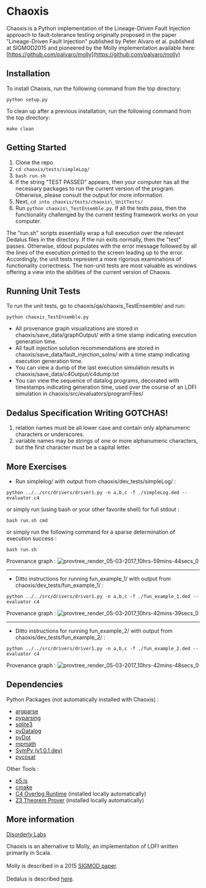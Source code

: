 # Chaoxis

Chaoxis is a Python implementation of the Lineage-Driven Fault Injection approach to fault-tolerance testing originally proposed in the paper "Lineage-Driven Fault Injection" published by Peter Alvaro et al. published at SIGMOD2015 and pioneered by the Molly implementation available here: [https://github.com/palvaro/molly](https://github.com/palvaro/molly)

## Installation

To install Chaoxis, run the following command from the top directory:
```
python setup.py
```
To clean up after a previous installation, run the following command from the top directory:
```
make clean
```

## Getting Started

1. Clone the repo.
2. ```cd chaoxis/tests/simpleLog/```
3. ```bash run.sh```
4. If the string "TEST PASSED" appears, then your computer has all the necessary packages to run the current version of the program. Otherwise, please consult the output for more information.
5. Next, ```cd into chaoxis/tests/chaoxis\_UnitTests/```
6. Run ```python chaoxis\_TestEnsemble.py```. If all the tests pass, then the functionality challenged by the current testing framework works on your computer.

The "run.sh" scripts essentially wrap a full execution over the relevant Dedalus files in the directory. If the run exits normally, then the "test" passes. Otherwise, stdout populates with the error message followed by all the lines of the execution printed to the screen leading up to the error. Accordingly, the unit tests represent a more rigorous examinations of functionality correctness. The non-unit tests are most valuable as windows offering a view into the abilities of the current version of Chaoxis.

## Running Unit Tests
To run the unit tests, go to chaoxis/qa/chaoxis_TestEnsemble/ and run:
```
python chaoxis_TestEnsemble.py
```

* All provenance graph visualizations are stored in chaoxis/save_data/graphOutput/ with a time stamp indicating execution generation time.
* All fault injection solution recommendations are stored in chaoxis/save_data/fault_injection_solns/ with a time stamp indicating execution generation time.
* You can view a dump of the last execution simulation results in chaoxis/save_data/c4Output/c4dump.txt
* You can view the sequence of datalog programs, decorated with timestamps indicating generation time, used over the course of an LDFI simulation in chaoxis/src/evaluators/programFiles/

## Dedalus Specification Writing GOTCHAS!
1. relation names must be all lower case and contain only alphanumeric characters or underscores.
2. variable names may be strings of one or more alphanumeric characters, but the first character must be a capital letter.

## More Exercises

* Run simplelog/ with output from chaoxis/dev_tests/simpleLog/ :
```
python ../../src/drivers/driver1.py -n a,b,c -f ./simpleLog.ded --evaluator c4
```
or simply run (using bash or your other favorite shell) for full stdout :
```
bash run.sh cmd
```
or simply run the following command for a sparse determination of execution success :
```
bash run.sh
```
Provenance graph :
![provtree_render_05-03-2017_10hrs-59mins-44secs_0](https://cloud.githubusercontent.com/assets/16612428/23590379/849e1680-0193-11e7-8bb2-d90451211abd.png)

----
* Ditto instructions for running fun_example_1/ with output from chaoxis/dev_tests/fun_example_1/ :
```
python ../../src/drivers/driver1.py -n a,b,c -f ./fun_example_1.ded --evaluator c4
```
Provenance graph :
![provtree_render_05-03-2017_10hrs-42mins-39secs_0](https://cloud.githubusercontent.com/assets/16612428/23590386/a2d46974-0193-11e7-8f86-25ddf88eb7b4.png)

----
* Ditto instructions for running fun_example_2/ with output from chaoxis/dev_tests/fun_example_2/ :
```
python ../../src/drivers/driver1.py -n a,b,c -f ./fun_example_2.ded --evaluator c4
```
Provenance graph :
![provtree_render_05-03-2017_10hrs-42mins-48secs_0](https://cloud.githubusercontent.com/assets/16612428/23590382/932a2c84-0193-11e7-8420-085448bed22e.png)


## Dependencies
Python Packages (not automatically installed with Chaoxis) :
  * [argparse](https://pypi.python.org/pypi/argparse)
  * [pyparsing](http://pyparsing.wikispaces.com/Download+and+Installation)
  * [sqlite3](https://docs.python.org/2/library/sqlite3.html)
  * [pyDatalog](https://sites.google.com/site/pydatalog/installation)
  * [pyDot](https://pypi.python.org/pypi/pydot)
  * [mpmath](https://github.com/fredrik-johansson/mpmath#1-download--installation)
  * [SymPy (v1.0.1.dev)](http://docs.sympy.org/latest/install.html)
  * [pycosat](https://pythonhosted.org/PuLP/://pypi.python.org/pypi/pycosat)

Other Tools :
  * [p5.js](https://github.com/processing/p5.js/wiki/Development#setup)
  * [cmake](http://brewformulas.org/Cmake)
  * [C4 Overlog Runtime](https://github.com/bloom-lang/c4) (installed locally automatically)
  * [Z3 Theorem Prover](https://github.com/Z3Prover/z3) (installed locally automatically)

## More information

[Disorderly Labs](https://disorderlylabs.github.io)

Chaoxis is an alternative to Molly, an implementation of LDFI written primarily in Scala.<br><br>
Molly is described in a 2015 [SIGMOD paper](http://people.ucsc.edu/~palvaro/molly.pdf).<br><br>
Dedalus is described [here](http://www.eecs.berkeley.edu/Pubs/TechRpts/2009/EECS-2009-173.html).
